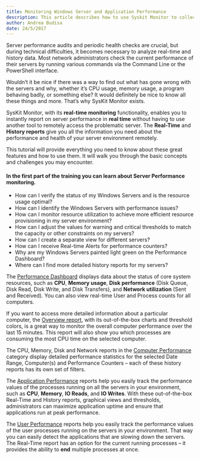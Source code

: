 ```yaml
---
title: Monitoring Windows Server and Application Performance
description: This article describes how to use Syskit Monitor to collect the performance data from your servers in real time.
author: Andrea Budisa
date: 24/5/2017
---
```

Server performance audits and periodic health checks are crucial, but during technical difficulties, it becomes necessary to analyze real-time and history data. Most network administrators check the current performance of their servers by running various commands via the Command Line or the PowerShell interface.

Wouldn’t it be nice if there was a way to find out what has gone wrong with the servers and why, whether it’s CPU usage, memory usage, a program behaving badly, or something else? It would definitely be nice to know all these things and more. That’s why SysKit Monitor exists.

SysKit Monitor, with its **real-time monitoring** functionality, enables you to instantly report on server performance in **real time** without having to use another tool to remotely access the problematic server. The **Real-Time** and **History reports** give you all the information you need about the performance and health of your server environment remotely.

This tutorial will provide everything you need to know about these great features and how to use them. It will walk you through the basic concepts and challenges you may encounter.

#### In the first part of the training you can learn about Server Performance monitoring.

* How can I verify the status of my Windows Servers and is the resource usage optimal?
* How can I identify the Windows Servers with performance issues?
* How can I monitor resource utilization to achieve more efficient resource provisioning in my server environment?
* How can I adjust the values for warning and critical thresholds to match the capacity or other constraints on my servers?
* How can I create a separate view for different servers?
* How can I receive Real-time Alerts for performance counters?
* Why are my Windows Servers painted light green on the Performance Dashboard?
* Where can I find more detailed history reports for my servers?

The [Performance Dashboard](#internal/get-to-know-syskit-monitor/dashboards/performance-dashboard) displays data about the status of core system resources, such as **CPU**, **Memory usage**, **Disk performance** (Disk Queue, Disk Read, Disk Write, and Disk Transfers), and **Network utilization** (Sent and Received). You can also view real-time User and Process counts for all computers.

If you want to access more detailed information about a particular computer, the [Overview report](#internal/get-to-know-syskit-monitor/reports/performance-reports/computer-performance), with its out-of-the-box charts and threshold colors, is a great way to monitor the overall computer performance over the last 15 minutes. This report will also show you which processes are consuming the most CPU time on the selected computer.

The CPU, Memory, Disk and Network reports in the [Computer Performance](#internal/get-to-know-syskit-monitor/reports/performance-reports/computer-performance) category display detailed performance statistics for the selected Date Range, Computer(s) and Performance Counters – each of these history reports has its own set of filters.

The [Application Performance](#internal/get-to-know-syskit-monitor/reports/performance-reports/application-performance) reports help you easily track the performance values of the processes running on all the servers in your environment, such as **CPU**, **Memory**, **IO Reads**, and **IO Writes**. With these out-of-the-box Real-Time and History reports, graphical views and thresholds, administrators can maximize application uptime and ensure that applications run at peak performance.

The [User Performance](#internal/get-to-know-syskit-monitor/reports/performance-reports/user-performance) reports help you easily track the performance values of the user processes running on the servers in your environment. That way you can easily detect the applications that are slowing down the servers. The Real-Time report has an option for the current running processes – it provides the ability to **end** multiple processes at once.